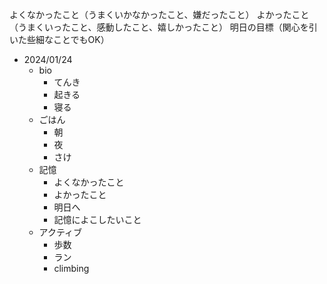 よくなかったこと（うまくいかなかったこと、嫌だったこと）
よかったこと（うまくいったこと、感動したこと、嬉しかったこと）
明日の目標（関心を引いた些細なことでもOK）

- 2024/01/24
  - bio 
    - てんき
    - 起きる
    - 寝る
  - ごはん
    - 朝
    - 夜
    - さけ
  - 記憶 
    - よくなかったこと
    - よかったこと
    - 明日へ
    - 記憶によこしたいこと
  - アクティブ
    - 歩数
    - ラン
    - climbing

